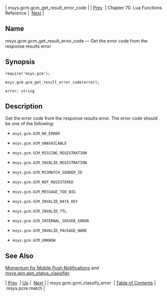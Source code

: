 | msys.gcm.gcm_get_result_error_code |
| [Prev](lua.ref.msys.gcm.gcm_classify_error)  | Chapter 70. Lua Functions Reference |  [Next](lua.ref.msys.pcre.match) |

<a name="lua.ref.msys.gcm.gcm_get_result_error_code"></a>
## Name

msys.gcm.gcm_get_result_error_code — Get the error code from the response results error

<a name="idp18199984"></a>
## Synopsis

`require('msys.gcm');`

`msys.gcm.gcm_get_result_error_code(error);`

`error: string`<a name="idp18204144"></a>
## Description

Get the error code from the response results error. The error code should be one of the following:

*   `msys.gcm.GCM_NO_ERROR`

*   `msys.gcm.GCM_UNAVAILABLE`

*   `msys.gcm.GCM_MISSING_REGISTRATION`

*   `msys.gcm.GCM_INVALID_REGISTRATION`

*   `msys.gcm.GCM_MISMATCH_SENDER_ID`

*   `msys.gcm.GCM_NOT_REGISTERED`

*   `msys.gcm.GCM_MESSAGE_TOO_BIG`

*   `msys.gcm.GCM_INVALID_DATA_KEY`

*   `msys.gcm.GCM_INVALID_TTL`

*   `msys.gcm.GCM_INTERNAL_SERVER_ERROR`

*   `msys.gcm.GCM_INVALID_PACKAGE_NAME`

*   `msys.gcm.GCM_UNKNOW`

<a name="idp18222768"></a>
## See Also

[Momentum for Mobile Push Notifications](https://support.messagesystems.com/docs/web-push/) and [msys.apn.apn_status_classifier](lua.ref.msys.apn.apn_status_classifier "msys.apn.apn_status_classifier").

| [Prev](lua.ref.msys.gcm.gcm_classify_error)  | [Up](lua.function.details) |  [Next](lua.ref.msys.pcre.match) |
| msys.gcm.gcm_classify_error  | [Table of Contents](index) |  msys.pcre.match |

